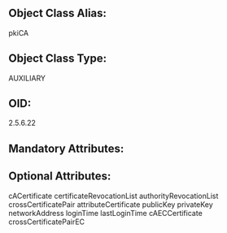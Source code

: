 ## Object Class Alias:
  pkiCA

## Object Class Type:
  AUXILIARY

## OID:
  2.5.6.22

## Mandatory Attributes:
  

## Optional Attributes:
  cACertificate
  certificateRevocationList
  authorityRevocationList
  crossCertificatePair
  attributeCertificate
  publicKey
  privateKey
  networkAddress
  loginTime
  lastLoginTime
  cAECCertificate
  crossCertificatePairEC
